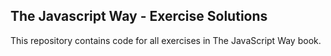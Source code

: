 <h2>The Javascript Way - Exercise Solutions</h2>

This repository contains code for all exercises in The JavaScript Way book.



